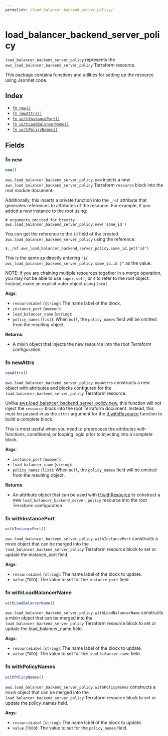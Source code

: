 ```yaml
---
permalink: /load_balancer_backend_server_policy/
---
```


# load_balancer_backend_server_policy

`load_balancer_backend_server_policy` represents the `aws_load_balancer_backend_server_policy` Terraform resource.



This package contains functions and utilities for setting up the resource using Jsonnet code.


## Index

* [`fn new()`](#fn-new)
* [`fn newAttrs()`](#fn-newattrs)
* [`fn withInstancePort()`](#fn-withinstanceport)
* [`fn withLoadBalancerName()`](#fn-withloadbalancername)
* [`fn withPolicyNames()`](#fn-withpolicynames)

## Fields

### fn new

```ts
new()
```


`aws.load_balancer_backend_server_policy.new` injects a new `aws_load_balancer_backend_server_policy` Terraform `resource`
block into the root module document.

Additionally, this inserts a private function into the `_ref` attribute that generates references to attributes of the
resource. For example, if you added a new instance to the root using:

    # arguments omitted for brevity
    aws.load_balancer_backend_server_policy.new('some_id')

You can get the reference to the `id` field of the created `aws.load_balancer_backend_server_policy` using the reference:

    $._ref.aws_load_balancer_backend_server_policy.some_id.get('id')

This is the same as directly entering `"${ aws_load_balancer_backend_server_policy.some_id.id }"` as the value.

NOTE: if you are chaining multiple resources together in a merge operation, you may not be able to use `super`, `self`,
or `$` to refer to the root object. Instead, make an explicit outer object using `local`.

**Args**:
  - `resourceLabel` (`string`): The name label of the block.
  - `instance_port` (`number`): 
  - `load_balancer_name` (`string`): 
  - `policy_names` (`list`):  When `null`, the `policy_names` field will be omitted from the resulting object.

**Returns**:
- A mixin object that injects the new resource into the root Terraform configuration.


### fn newAttrs

```ts
newAttrs()
```


`aws.load_balancer_backend_server_policy.newAttrs` constructs a new object with attributes and blocks configured for the `load_balancer_backend_server_policy`
Terraform resource.

Unlike [aws.load_balancer_backend_server_policy.new](#fn-loadbalancerbackendserverpolicynew), this function will not inject the `resource`
block into the root Terraform document. Instead, this must be passed in as the `attrs` argument for the
[tf.withResource](https://github.com/tf-libsonnet/core/tree/main/docs#fn-withresource) function to build a complete block.

This is most useful when you need to preprocess the attributes with functions, conditional, or looping logic prior to
injecting into a complete block.

**Args**:
  - `instance_port` (`number`): 
  - `load_balancer_name` (`string`): 
  - `policy_names` (`list`):  When `null`, the `policy_names` field will be omitted from the resulting object.

**Returns**:
  - An attribute object that can be used with [tf.withResource](https://github.com/tf-libsonnet/core/tree/main/docs#fn-withresource) to construct a new `load_balancer_backend_server_policy` resource into the root Terraform configuration.


### fn withInstancePort

```ts
withInstancePort()
```

`aws.load_balancer_backend_server_policy.withInstancePort` constructs a mixin object that can be merged into the `load_balancer_backend_server_policy`
Terraform resource block to set or update the instance_port field.



**Args**:
  - `resourceLabel` (`string`): The name label of the block to update.
  - `value` (`TODO`): The value to set for the `instance_port` field.


### fn withLoadBalancerName

```ts
withLoadBalancerName()
```

`aws.load_balancer_backend_server_policy.withLoadBalancerName` constructs a mixin object that can be merged into the `load_balancer_backend_server_policy`
Terraform resource block to set or update the load_balancer_name field.



**Args**:
  - `resourceLabel` (`string`): The name label of the block to update.
  - `value` (`TODO`): The value to set for the `load_balancer_name` field.


### fn withPolicyNames

```ts
withPolicyNames()
```

`aws.load_balancer_backend_server_policy.withPolicyNames` constructs a mixin object that can be merged into the `load_balancer_backend_server_policy`
Terraform resource block to set or update the policy_names field.



**Args**:
  - `resourceLabel` (`string`): The name label of the block to update.
  - `value` (`TODO`): The value to set for the `policy_names` field.
